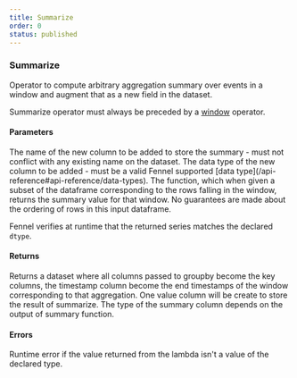 ```yaml
---
title: Summarize
order: 0
status: published
---
```

### Summarize

<Divider>
<LeftSection>
Operator to compute arbitrary aggregation summary over events in a window and 
augment that as a new field in the dataset.

Summarize operator must always be preceded by a [window](/api-reference/operators#window) operator.

#### Parameters
<Expandable title="field" type="str">
The name of the new column to be added to store the summary - must not conflict 
with any existing name on the dataset.
</Expandable>

<Expandable title="dtype" type="Type">
The data type of the new column to be added - must be a valid Fennel supported
[data type](/api-reference#api-reference/data-types).
</Expandable>

<Expandable title="func" type="Callable[pd.Dataframe, pd.Series[T]]">
The function, which when given a subset of the dataframe corresponding to the 
rows falling in the window, returns the summary value for that window. No 
guarantees are made about the ordering of rows in this input dataframe.

Fennel verifies at runtime that the returned series matches the declared `dtype`.
</Expandable>

#### Returns
<Expandable type="Dataset">
Returns a dataset where all columns passed to groupby become the key columns, 
the timestamp column become the end timestamps of the window corresponding to 
that aggregation. One value column will be create to store the result of summarize. 
The type of the summary column depends on the output of summary function.
</Expandable>

#### Errors
<Expandable title="Invalid value at runtime">
Runtime error if the value returned from the lambda isn't a value of
the declared type.
</Expandable>

</LeftSection>

<RightSection>
<pre snippet="api-reference/operators/summarize#basic" status="success"
    message="Calculate total amount per window in 15-min session windows">
</pre>

<pre snippet="api-reference/operators/summarize#wrong_type" status="error"
    message="The summarize result is defined as int but assign to type float">
</pre>

<pre snippet="api-reference/operators/summarize#runtime_error" status="error"
    message="The summarize result is an int but got a str in the schema type">
</pre>

</RightSection>
</Divider>

